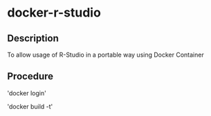 # docker-r-studio

## Description

To allow usage of R-Studio in a portable way using Docker Container


## Procedure 

'docker login'

'docker build -t'


